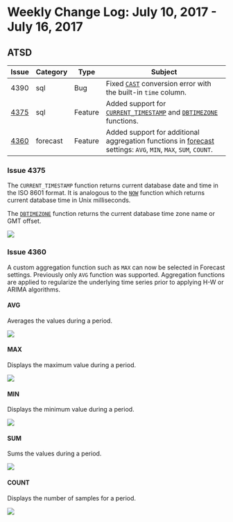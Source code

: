 # Weekly Change Log: July 10, 2017 - July 16, 2017

## ATSD

| Issue| Category    | Type    | Subject              |
|------|-------------|---------|----------------------|
| 4390 | sql | Bug | Fixed [`CAST`](../../sql#keywords) conversion error with the built-in `time` column. |
| [4375](#Issue-4375) | sql | Feature | Added support for [`CURRENT_TIMESTAMP`](../../sql#current_timestamp) and [`DBTIMEZONE`](../../sql#dbtimezone) functions. |
| [4360](#Issue-4360) | forecast | Feature | Added support for additional aggregation functions in [forecast](https://axibase.com/products/axibase-time-series-database/forecasts/) settings: `AVG`, `MIN`, `MAX`, `SUM`, `COUNT`.  |

### Issue 4375

The `CURRENT_TIMESTAMP` function returns current database date and time in the ISO 8601 format. It is analogous to the [`NOW`](../../sql#keywords)
function which returns current database time in Unix milliseconds.

The [`DBTIMEZONE`](../../sql#dbtimezone) function returns the current database time zone name or GMT offset.

![](./Images/4375.png)

### Issue 4360

A custom aggregation function such as `MAX` can now be selected in Forecast settings. Previously only `AVG` function was supported. Aggregation functions are applied to regularize the underlying time series prior to applying H-W or ARIMA algorithms.

#### AVG

Averages the values during a period.

![](./Images/4360.1.1.png)

#### MAX

Displays the maximum value during a period.

![](./Images/4360.2.png)

#### MIN

Displays the minimum value during a period.

![](./Images/4360.3.png)

#### SUM

Sums the values during a period.

![](./Images/4360.4.png)

#### COUNT

Displays the number of samples for a period.

![](./Images/4360.5.png)
